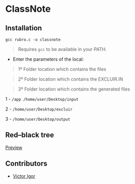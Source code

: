 ClassNote
========
## Installation

    gcc rubro.c -o classnote

> Requires `gcc` to be available in your PATH.

- Enter the parameters of the local:

>  1º Folder location which contains the files

>  2º Folder location which contains the EXCLUIR.IN
  
>  3º Folder location which contains the generated files
  
  1 - `/app /home/user/Desktop/input`
 

  2 - `/home/user/Desktop/excluir`


  3 - `/home/user/Desktop/output`

## Red–black tree
   [Preview](http://www.cs.usfca.edu/~galles/visualization/RedBlack.html)

## Contributors
- [Victor Igor](https://about.me/victor_igor)
